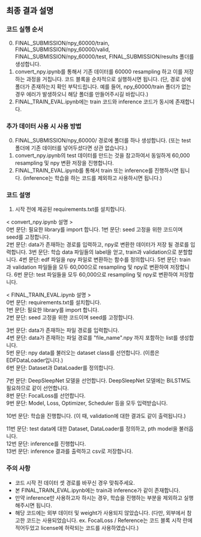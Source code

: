 ## 최종 결과 설명  

### 코드 실행 순서  
  
0. FINAL_SUBMISSION/npy_60000/train, FINAL_SUBMISSION/npy_60000/valid, FINAL_SUBMISSION/npy_60000/test, FINAL_SUBMISSION/results 폴더를 생성합니다.  
1. convert_npy.ipynb를 통해서 기존 데이터를 60000 resampling 하고 이를 저장하는 과정을 거칩니다. 코드 블록을 순차적으로 실행하시면 됩니다. (단, 경로 상에 폴더가 존재하는지 확인 부탁드립니다. 예를 들어, npy_60000/train 폴더가 없는 경우 에러가 발생하오니 해당 폴더를 만들어주시길 바랍니다.)  
2. FINAL_TRAIN_EVAL.ipynb에는 train 코드와 inference 코드가 동시에 존재합니다.  

### 추가 데이터 사용 시 사용 방법  
0. FINAL_SUBMISSION/npy_60000/ 경로에 폴더를 하나 생성합니다. (또는 test 폴더에 기존 데이터를 넣어두셨다면 상관 없습니다.)  
1. convert_npy.ipynb의 test 데이터를 만드는 것을 참고하여서 동일하게 60,000 resampling 및 npy 변환 저장을 진행합니다.  
2. FINAL_TRAIN_EVAL.ipynb를 통해서 train 또는 inference를 진행하시면 됩니다. (inference는 학습을 하는 코드를 제외하고 사용하시면 됩니다.)  


### 코드 설명

1. 시작 전에 제공된 requirements.txt를 설치합니다.  

< convert_npy.ipynb 설명 >  
0번 문단: 필요한 library를 import 합니다.
1번 문단: seed 고정을 위한 코드이며 seed를 고정합니다.  
2번 문단: data가 존재하는 경로를 입력하고, npy로 변환한 데이터가 저장 될 경로를 입력합니다.
3번 문단: 학습 data 파일들의 label을 얻고, train과 validation으로 분할합니다.
4번 문단: edf 파일을 npy 파일로 변환하는 함수를 정의합니다.
5번 문단: train과 validation 파일들을 모두 60,000으로 resampling 및 npy로 변환하여 저장합니다.
6번 문단: test 파일들을 모두 60,000으로 resampling 및 npy로 변환하여 저장합니다.

< FINAL_TRAIN_EVAL.ipynb 설명 >  
0번 문단: requirements.txt를 설치합니다.  
1번 문단: 필요한 library를 import 합니다.  
2번 문단: seed 고정을 위한 코드이며 seed를 고정합니다.  
  
3번 문단: data가 존재하는 파일 경로를 입력합니다.  
4번 문단: data가 존재하는 파일 경로를 "file_name".npy 까지 포함하는 list를 생성합니다.  
5번 문단: npy data를 불러오는 dataset class를 선언합니다. (이름은 EDFDataLoader입니다.)  
6번 문단: Dataset과 DataLoader를 정의합니다.  

7번 문단: DeepSleepNet 모델을 선언합니다. DeepSleepNet 모델에는 BiLSTM도 필요하므로 같이 선언합니다.  
8번 문단: FocalLoss를 선언합니다.  
9번 문단: Model, Loss, Optimizer, Scheduler 등을 모두 입력받습니다.  
  
10번 문단: 학습을 진행합니다. (이 때, validation에 대한 결과도 같이 출력됩니다.)  

11번 문단: test data에 대한 Dataset, DataLoader를 정의하고, pth model을 불러옵니다.  
12번 문단: inference를 진행합니다.  
13번 문단: inference 결과를 출력하고 csv로 저장합니다.  


### 주의 사항  
- 코드 시작 전 데이터 셋 경로를 바꾸신 경우 맞춰주세요.  
- 본 FINAL_TRAIN_EVAL.ipynb에는 train과 inference가 같이 존재합니다.  
- 만약 inference만 사용하고자 하시는 경우, 학습을 진행하는 부분을 제외하고 실행해주시면 됩니다.  
- 해당 코드에는 외부 데이터 및 weight가 사용되지 않았습니다. (다만, 외부에서 참고한 코드는 사용되었습니다. ex. FocalLoss / Reference는 코드 블록 시작 란에 적어두었고 license에 허락되는 코드를 사용하였습니다.)    